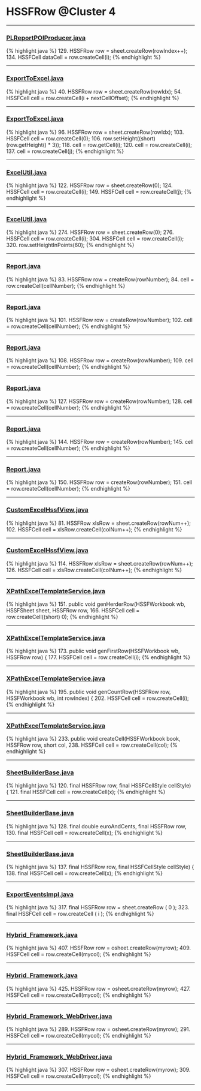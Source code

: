 # HSSFRow @Cluster 4

***

### [PLReportPOIProducer.java](https://searchcode.com/codesearch/view/43507470/)
{% highlight java %}
129. HSSFRow row = sheet.createRow(rowIndex++);
134.   HSSFCell dataCell = row.createCell(i);
{% endhighlight %}

***

### [ExportToExcel.java](https://searchcode.com/codesearch/view/46011490/)
{% highlight java %}
40. HSSFRow row = sheet.createRow(rowIdx);
54.   HSSFCell cell = row.createCell(i + nextCellOffset);
{% endhighlight %}

***

### [ExportToExcel.java](https://searchcode.com/codesearch/view/46011490/)
{% highlight java %}
96. HSSFRow row = sheet.createRow(rowIdx);
103. HSSFCell cell = row.createCell(0);
106. row.setHeight((short) (row.getHeight() * 3));
118.       cell = row.getCell(i);
120.         cell = row.createCell(i);
137.       cell = row.createCell(j);
{% endhighlight %}

***

### [ExcelUtil.java](https://searchcode.com/codesearch/view/73315299/)
{% highlight java %}
122. HSSFRow row = sheet.createRow(0);
124.   HSSFCell cell = row.createCell(i);
149.       HSSFCell cell = row.createCell(j);
{% endhighlight %}

***

### [ExcelUtil.java](https://searchcode.com/codesearch/view/73315299/)
{% highlight java %}
274. HSSFRow row = sheet.createRow(0);
276.   HSSFCell cell = row.createCell(i);
304.     HSSFCell cell = row.createCell(i);
320.         row.setHeightInPoints(60);
{% endhighlight %}

***

### [Report.java](https://searchcode.com/codesearch/view/111804187/)
{% highlight java %}
83. HSSFRow row = createRow(rowNumber);
84. cell = row.createCell(cellNumber);
{% endhighlight %}

***

### [Report.java](https://searchcode.com/codesearch/view/111804187/)
{% highlight java %}
101. HSSFRow row = createRow(rowNumber);
102. cell = row.createCell(cellNumber);
{% endhighlight %}

***

### [Report.java](https://searchcode.com/codesearch/view/111804187/)
{% highlight java %}
108. HSSFRow row = createRow(rowNumber);
109. cell = row.createCell(cellNumber);
{% endhighlight %}

***

### [Report.java](https://searchcode.com/codesearch/view/111804187/)
{% highlight java %}
127. HSSFRow row = createRow(rowNumber);
128. cell = row.createCell(cellNumber);
{% endhighlight %}

***

### [Report.java](https://searchcode.com/codesearch/view/111804187/)
{% highlight java %}
144. HSSFRow row = createRow(rowNumber);
145. cell = row.createCell(cellNumber);
{% endhighlight %}

***

### [Report.java](https://searchcode.com/codesearch/view/111804187/)
{% highlight java %}
150. HSSFRow row = createRow(rowNumber);
151. cell = row.createCell(cellNumber);
{% endhighlight %}

***

### [CustomExcelHssfView.java](https://searchcode.com/codesearch/view/73662641/)
{% highlight java %}
81. HSSFRow xlsRow = sheet.createRow(rowNum++);
102.     HSSFCell cell = xlsRow.createCell(colNum++);
{% endhighlight %}

***

### [CustomExcelHssfView.java](https://searchcode.com/codesearch/view/73662641/)
{% highlight java %}
114. HSSFRow xlsRow = sheet.createRow(rowNum++);
126.     HSSFCell cell = xlsRow.createCell(colNum++);
{% endhighlight %}

***

### [XPathExcelTemplateService.java](https://searchcode.com/codesearch/view/114533602/)
{% highlight java %}
151. public void genHerderRow(HSSFWorkbook wb, HSSFSheet sheet, HSSFRow row,
166.     HSSFCell cell = row.createCell((short) 0);
{% endhighlight %}

***

### [XPathExcelTemplateService.java](https://searchcode.com/codesearch/view/114533602/)
{% highlight java %}
173. public void genFirstRow(HSSFWorkbook wb, HSSFRow row) {
177.     HSSFCell cell = row.createCell(i);
{% endhighlight %}

***

### [XPathExcelTemplateService.java](https://searchcode.com/codesearch/view/114533602/)
{% highlight java %}
195. public void genCountRow(HSSFRow row, HSSFWorkbook wb, int rowIndex) {
202.       HSSFCell cell = row.createCell(i);
{% endhighlight %}

***

### [XPathExcelTemplateService.java](https://searchcode.com/codesearch/view/114533602/)
{% highlight java %}
233. public void createCell(HSSFWorkbook book, HSSFRow row, short col,
238.   HSSFCell cell = row.createCell(col);
{% endhighlight %}

***

### [SheetBuilderBase.java](https://searchcode.com/codesearch/view/112311786/)
{% highlight java %}
120.   final HSSFRow row, final HSSFCellStyle cellStyle) {
121. final HSSFCell cell = row.createCell(x);
{% endhighlight %}

***

### [SheetBuilderBase.java](https://searchcode.com/codesearch/view/112311786/)
{% highlight java %}
128.   final double euroAndCents, final HSSFRow row,
130. final HSSFCell cell = row.createCell(x);
{% endhighlight %}

***

### [SheetBuilderBase.java](https://searchcode.com/codesearch/view/112311786/)
{% highlight java %}
137.   final HSSFRow row, final HSSFCellStyle cellStyle) {
138. final HSSFCell cell = row.createCell(x);
{% endhighlight %}

***

### [ExportEventsImpl.java](https://searchcode.com/codesearch/view/122444114/)
{% highlight java %}
317. final HSSFRow row = sheet.createRow ( 0 );
323.     final HSSFCell cell = row.createCell ( i );
{% endhighlight %}

***

### [Hybrid_Framework.java](https://searchcode.com/codesearch/view/71798596/)
{% highlight java %}
407. HSSFRow row = osheet.createRow(myrow);
409.   HSSFCell cell = row.createCell(mycol);
{% endhighlight %}

***

### [Hybrid_Framework.java](https://searchcode.com/codesearch/view/71798596/)
{% highlight java %}
425. HSSFRow row = osheet.createRow(myrow);
427.   HSSFCell cell = row.createCell(mycol);
{% endhighlight %}

***

### [Hybrid_Framework_WebDriver.java](https://searchcode.com/codesearch/view/71798609/)
{% highlight java %}
289. HSSFRow row = osheet.createRow(myrow);
291. HSSFCell cell = row.createCell(mycol);
{% endhighlight %}

***

### [Hybrid_Framework_WebDriver.java](https://searchcode.com/codesearch/view/71798609/)
{% highlight java %}
307. HSSFRow row = osheet.createRow(myrow);
309. HSSFCell cell = row.createCell(mycol);
{% endhighlight %}

***

